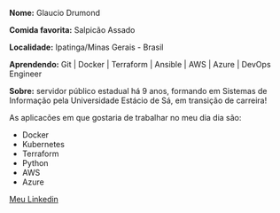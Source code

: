 **Nome:** Glaucio Drumond

**Comida favorita:** Salpicão Assado

**Localidade:** Ipatinga/Minas Gerais - Brasil

**Aprendendo:** Git | Docker | Terraform | Ansible | AWS | Azure | DevOps Engineer 

**Sobre:** servidor público estadual há 9 anos, formando em Sistemas de Informação pela Universidade Estácio de Sá, em transição de carreira! 

As aplicacões em que gostaria de trabalhar no meu dia dia são:

* Docker
* Kubernetes
* Terraform 
* Python
* AWS
* Azure


 [Meu Linkedin](https://www.linkedin.com/in/glauciodrumond/)